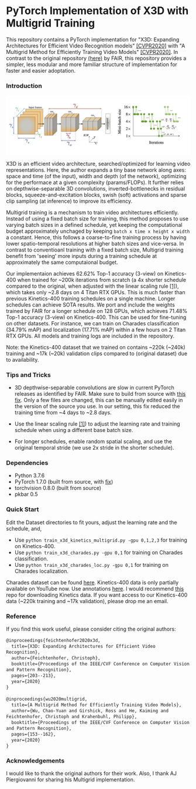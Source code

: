 # PyTorch Implementation of X3D with Multigrid Training

This repository contains a PyTorch implementation for "X3D: Expanding Architectures for Efficient Video Recognition models" [[CVPR2020]](http://openaccess.thecvf.com/content_CVPR_2020/papers/Feichtenhofer_X3D_Expanding_Architectures_for_Efficient_Video_Recognition_CVPR_2020_paper.pdf) with "A Multigrid Method for Efficiently Training Video Models" [[CVPR2020]](http://openaccess.thecvf.com/content_CVPR_2020/papers/Wu_A_Multigrid_Method_for_Efficiently_Training_Video_Models_CVPR_2020_paper.pdf). In contrast to the original repository [(here)](https://github.com/facebookresearch/SlowFast) by FAIR, this repository provides a simpler, less modular and more familiar structure of implementation for faster and easier adoptation. 

### Introduction

<img src="./fig/fig.png" width="1000">

X3D is an efficient video architecture, searched/optimized for learning video representations. Here, the author expands a tiny base network along axes: space and time (of the input), width and depth (of the network), optimizing for the performace at a given complexity (params/FLOPs). It further relies on depthwise-separable 3D convolutions, inverted-bottlenecks in residual blocks, squeeze-and-excitation blocks, swish (soft) activations and sparse clip sampling (at inference) to improve its efficiency.

Multigrid training is a mechanism to train video architectures efficiently. Instead of using a fixed batch size for training, this method proposes to use varying batch sizes in a defined schedule, yet keeping the computational budget approximately unchaged by keeping `batch x time x height x width` a constant. Hence, this follows a coarse-to-fine training process by having lower spatio-temporal resolutions at higher batch sizes and vice-versa. In contrast to conventioanl training with a fixed batch size, Multigrid training benefit from 'seeing' more inputs during a training schedule at approximately the same computaional budget.

Our implementaion achieves 62.62% Top-1 accuracy (3-view) on Kinetics-400 when trained for ~200k iterations from scratch (a 4x shorter schedule compared to the original, when adjusted with the linear scaling rule [[1]](https://arxiv.org/pdf/1706.02677.pdf%5B3%5D%20ImageNet)), which takes only ~2.8 days on 4 Titan RTX GPUs. This is much faster than previous Kinetics-400 training schedules on a single machine. Longer schedules can achieve SOTA results. We port and include the weights trained by FAIR for a longer schedule on 128 GPUs, which achieves 71.48% Top-1 accuracy (3-view) on Kinetics-400. This can be used for fine-tuning on other datasets. For instance, we can train on Charades classification (34.79% mAP) and localization (17.71% mAP) within a few hours on 2 Titan RTX GPUs. All models and training logs are included in the repository. 

Note: the Kinetics-400 dataset that we trained on contains ~220k (~240k) training and ~17k (~20k) validation clips compared to (original dataset) due to availability. 


### Tips and Tricks

- 3D depthwise-separable convolutions are slow in current PyTorch releases as identified by FAIR. Make sure to build from source with [this fix](https://github.com/pytorch/pytorch/pull/40801). Only a few files are changed, this can be manually edited easily in the version of the source you use. In our setting, this fix reduced the training time from ~4 days to ~2.8 days.

- Use the linear scaling rule [[1]](https://arxiv.org/pdf/1706.02677.pdf%5B3%5D%20ImageNet)) to adjust the learning rate and training schedule when using a different base batch size.

- For longer schedules, enable random spatial scaling, and use the original temporal stride (we use 2x stride in the shorter schedule).

### Dependencies

- Python 3.7.6
- PyTorch 1.7.0 (built from source, with [fix](https://github.com/pytorch/pytorch/pull/40801))
- torchvision 0.8.0 (built from source)
- pkbar 0.5

### Quick Start

Edit the Dataset directories to fit yours, adjust the learning rate and the schedule, and,

- Use `python train_x3d_kinetics_multigrid.py -gpu 0,1,2,3` for training on Kinetics-400.
- Use `python train_x3d_charades.py -gpu 0,1` for training on Charades classification.
- Use `python train_x3d_charades_loc.py -gpu 0,1` for training on Charades localization.

Charades dataset can be found [here](http://vuchallenge.org/charades.html). Kinetics-400 data is only partially available on YouTube now. Use annotations [here](https://github.com/Showmax/kinetics-downloader). I would recommend [this](https://github.com/Showmax/kinetics-downloader) repo for downloading Kinetics data. If you want access to our Kinetics-400 data (~220k training and ~17k validation), please drop me an email.

### Reference

If you find this work useful, please consider citing the original authors:
```
@inproceedings{feichtenhofer2020x3d,
  title={X3D: Expanding Architectures for Efficient Video Recognition},
  author={Feichtenhofer, Christoph},
  booktitle={Proceedings of the IEEE/CVF Conference on Computer Vision and Pattern Recognition},
  pages={203--213},
  year={2020}
}

@inproceedings{wu2020multigrid,
  title={A Multigrid Method for Efficiently Training Video Models},
  author={Wu, Chao-Yuan and Girshick, Ross and He, Kaiming and Feichtenhofer, Christoph and Krahenbuhl, Philipp},
  booktitle={Proceedings of the IEEE/CVF Conference on Computer Vision and Pattern Recognition},
  pages={153--162},
  year={2020}
}
```

### Acknowledgements

I would like to thank the original authors for their work. Also, I thank AJ Piergiovanni for sharing his Multigrid implementation.

